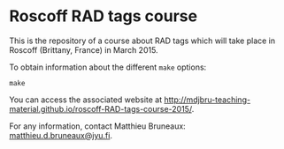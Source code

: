# Roscoff RAD tags course

This is the repository of a course about RAD tags which will take place in
Roscoff (Brittany, France) in March 2015.

To obtain information about the different `make` options:

    make

You can access the associated website at
http://mdjbru-teaching-material.github.io/roscoff-RAD-tags-course-2015/.

For any information, contact Matthieu Bruneaux: matthieu.d.bruneaux@jyu.fi.
